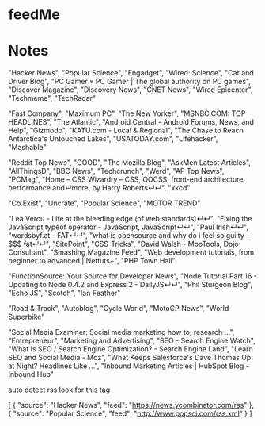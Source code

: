 # feedMe

# Notes

"Hacker News", "Popular Science", "Engadget", "Wired: Science", "Car and Driver Blog", "PC Gamer » PC Gamer | The global authority on PC games", "Discover Magazine", "Discovery News", "CNET News", "Wired Epicenter", "Techmeme", "TechRadar"

"Fast Company", "Maximum PC", "The New Yorker", "MSNBC.COM: TOP HEADLINES", "The Atlantic", "Android Central - Android Forums, News, and Help", "Gizmodo", "KATU.com - Local & Regional", "The Chase to Reach Antarctica's Untouched Lakes", "USATODAY.com", "Lifehacker", "Mashable"

"Reddit Top News", "GOOD", "The Mozilla Blog", "AskMen Latest Articles", "AllThingsD", "BBC News", "Techcrunch", "Werd", "AP Top News", "PCMag", "Home – CSS Wizardry – CSS, OOCSS, front-end architecture, performance and↵more, by Harry Roberts↵↵", "xkcd"

"Co.Exist", "Uncrate", "Popular Science", "MOTOR TREND"

"Lea Verou - Life at the bleeding edge (of web standards)↵↵", "Fixing the JavaScript typeof operator - JavaScript, JavaScript↵↵", "Paul Irish↵↵", "wordsbyf.at - FAT↵↵", "what is opensource and why do i feel so guilty - $$$ fat↵↵", "SitePoint", "CSS-Tricks", "David Walsh - MooTools, Dojo Consultant", "Smashing Magazine Feed", "Web development tutorials, from beginner to advanced | Nettuts+", "PHP Town Hall"

"FunctionSource: Your Source for Developer News", "Node Tutorial Part 16 - Updating to Node 0.4.2 and Express 2 - DailyJS↵↵", "Phil Sturgeon  Blog", "Echo JS", "Scotch", "Ian Feather"

"Road & Track", "Autoblog", "Cycle World", "MotoGP News", "World Superbike"

"Social Media Examiner: Social media marketing how to, research ...", "Entrepreneur", "Marketing and Advertising", "SEO - Search Engine Watch", "What Is SEO / Search Engine Optimization? - Search Engine Land", "Learn SEO and Social Media - Moz", "What Keeps Salesforce's Dave Thomas Up at Night? Headlines Like ...", "Inbound Marketing Articles | HubSpot Blog - Inbound Hub"

auto detect rss look for this tag <link rel="alternate" type="application/rss+xml" title="WIRED RSS Feed" href="http://www.wired.com/feed/" />

[
    {
    "source": "Hacker News",
    "feed": "https://news.ycombinator.com/rss"
    },
    {
    "source": "Popular Science",
    "feed": "http://www.popsci.com/rss.xml"
    }
]


<script async src="//pagead2.googlesyndication.com/pagead/js/adsbygoogle.js"></script>
<!-- feedme -->
<ins class="adsbygoogle"
     style="display:block"
     data-ad-client="ca-pub-4849355483930517"
     data-ad-slot="3281342541"
     data-ad-format="auto"></ins>
<script>
(adsbygoogle = window.adsbygoogle || []).push({});
</script>

